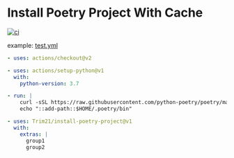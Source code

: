# Install Poetry Project With Cache

[![ci](https://github.com/Trim21/install-poetry-project/workflows/build-test/badge.svg)](https://github.com/Trim21/install-poetry-project/actions)

example: [test.yml](.github/workflows/test.yml)

```yaml
- uses: actions/checkout@v2

- uses: actions/setup-python@v1
  with:
    python-version: 3.7

- run: |
    curl -sSL https://raw.githubusercontent.com/python-poetry/poetry/master/get-poetry.py | python
    echo "::add-path::$HOME/.poetry/bin"

- uses: Trim21/install-poetry-project@v1
  with:
    extras: |
      group1
      group2
```
